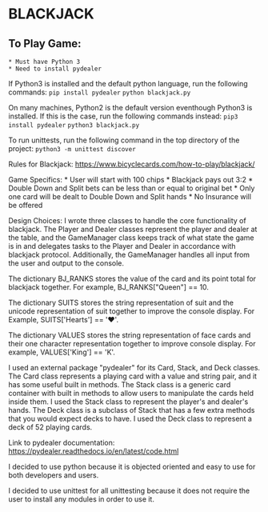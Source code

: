 
# BLACKJACK

## To Play Game:
	* Must have Python 3
  	* Need to install pydealer

If Python3 is installed and the default python language, run 
the following commands:
```pip install pydealer```
```python blackjack.py```

On many machines, Python2 is the default version eventhough Python3 is installed. 
If this is the case, run the following commands instead: 
```pip3 install pydealer```
```python3 blackjack.py```

To run unittests, run the following command in the top directory of the 
project:
```python3 -m unittest discover```

Rules for Blackjack: https://www.bicyclecards.com/how-to-play/blackjack/

Game Specifics:
	* User will start with 100 chips
	* Blackjack pays out 3:2
	* Double Down and Split bets can be less than or equal to original bet
	* Only one card will be dealt to Double Down and Split hands 
	* No Insurance will be offered

Design Choices:
I wrote three classes to handle the core functionality of blackjack.
The Player and Dealer classes represent the player and dealer at the 
table, and the  GameManager class keeps track of what state the game 
is in and delegates tasks to the Player and Dealer in accordance with
blackjack protocol. Additionally, the GameManager handles all input from
the user and output to the console. 

The dictionary BJ_RANKS stores the value of the card and its point total 
for blackjack together. For example, BJ_RANKS["Queen"] == 10. 

The dictionary SUITS stores the string representation of suit and the 
unicode representation of suit together to improve the console display. 
For Example, SUITS['Hearts'] == '♥'.

The dictionary VALUES stores the string representation of face cards and
their one character representation together to improve console display.
For example, VALUES['King'] == 'K'. 

I used an external package "pydealer" for its Card, Stack, and Deck classes.
The Card class represents a playing card with a value and string pair, and 
it has some useful built in methods. The Stack class is a generic card 
container with built in methods to allow users to manipulate the cards held 
inside them. I used the Stack class to represent the player's and dealer's
hands. The Deck class is a subclass of Stack that has a few extra methods 
that you would expect decks to have. I used the Deck class to represent a 
deck of 52 playing cards.

Link to pydealer documentation: https://pydealer.readthedocs.io/en/latest/code.html

I decided to use python because it is objected oriented and easy to use for 
both developers and users. 

I decided to use unittest for all unittesting because it does not require the 
user to install any modules in order to use it. 
